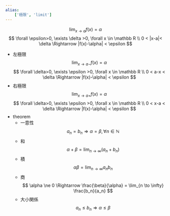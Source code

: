 ```yaml
---
alias:
    ['極限', 'limit']
---
```

$$ \lim_{x \to a} f(x) = \alpha $$
$$ \forall \epsilon>0, \exists \delta >0, \forall x \in \mathbb R \\ 0 < |x-a|< \delta \Rightarrow |f(x)-\alpha| < \epsilon $$
- 左極限
    $$ \lim_{x \to a-} f(x) = \alpha $$
    $$ \forall \delta>0, \exists \epsilon >0, \forall x \in \mathbb R \\ 0 < a-x < \delta \Rightarrow |f(x)-\alpha| < \epsilon $$
- 右極限
    $$ \lim_{x \to a+} f(x) = \alpha $$
    $$ \forall \delta>0, \exists \epsilon >0, \forall x \in \mathbb R \\ 0 < x-a < \delta \Rightarrow |f(x)-\alpha| < \epsilon $$
- theorem
    - 一意性
        $$ a_n = b_n \Rightarrow \alpha = \beta, \forall n \in \mathbb N $$
    - 和
        $$ \alpha + \beta = \lim_{n \to \infty}(a_n + b_n) $$
    - 積
        $$ \alpha \beta = \lim_{n \to \infty} a_n b_n $$
    - 商
        $$ \alpha \ne 0 \Rightarrow \frac{\beta}{\alpha} = \lim_{n \to \infty} \frac{b_n}{a_n} $$
    - 大小関係
        $$ a_n \leq b_n \Rightarrow \alpha \leq \beta $$